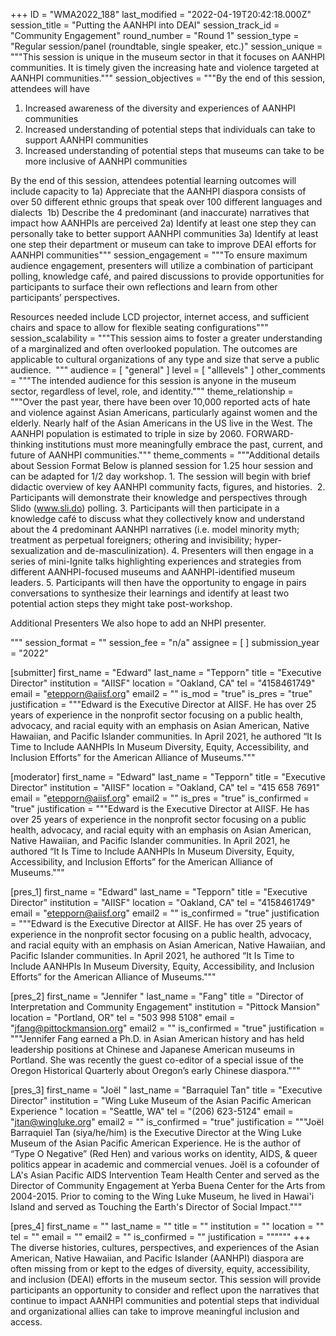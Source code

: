 +++
ID = "WMA2022_188"
last_modified = "2022-04-19T20:42:18.000Z"
session_title = "Putting the AANHPI into DEAI"
session_track_id = "Community Engagement"
round_number = "Round 1"
session_type = "Regular session/panel (roundtable, single speaker, etc.)"
session_unique = """This session is unique in the museum sector in that it focuses on AANHPI communities. It is timely given the increasing hate and violence targeted at AANHPI communities."""
session_objectives = """By the end of this session, attendees will have
1)	Increased awareness of the diversity and experiences of AANHPI communities
2)	Increased understanding of potential steps that individuals can take to support AANHPI communities
3)	Increased understanding of potential steps that museums can take to be more inclusive of AANHPI communities

By the end of this session, attendees potential learning outcomes will include capacity to
1a) Appreciate that the AANHPI diaspora consists of over 50 different ethnic groups that speak over 100 different languages and dialects 
1b) Describe the 4 predominant (and inaccurate) narratives that impact how AANHPIs are perceived
2a) Identify at least one step they can personally take to better support AANHPI communities
3a) Identify at least one step their department or museum can take to improve DEAI efforts for AANHPI communities"""
session_engagement = """To ensure maximum audience engagement, presenters will utilize a combination of participant polling, knowledge café, and paired discussions to provide opportunities for participants to surface their own reflections and learn from other participants’ perspectives. 

Resources needed include LCD projector, internet access, and sufficient chairs and space to allow for flexible seating configurations"""
session_scalability = """This session aims to foster a greater understanding of a marginalized and often overlooked population. The outcomes are applicable to cultural organizations of any type and size that serve a public audience. 
"""
audience = [ "general" ]
level = [ "alllevels" ]
other_comments = """The intended audience for this session is anyone in the museum sector, regardless of level, role, and identity."""
theme_relationship = """Over the past year, there have been over 10,000 reported acts of hate and violence against Asian Americans, particularly against women and the elderly. Nearly half of the Asian Americans in the US live in the West. The AANHPI population is estimated to triple in size by 2060. FORWARD-thinking institutions must more meaningfully embrace the past, current, and future of AANHPI communities."""
theme_comments = """Additional details about Session Format
Below is planned session for 1.25 hour session and can be adapted for 1/2 day workshop.
1\.	The session will begin with brief didactic overview of key AANHPI community facts, figures, and histories. 
2\.	Participants will demonstrate their knowledge and perspectives through Slido (www.sli.do) polling.
3\.	Participants will then participate in a knowledge café to discuss what they collectively know and understand about the 4 predominant AANHPI narratives (i.e. model minority myth; treatment as perpetual foreigners; othering and invisibility; hyper-sexualization and de-masculinization).
4\.	Presenters will then engage in a series of mini-Ignite talks highlighting experiences and strategies from different AANHPI-focused museums and AANHPI-identified museum leaders.
5\.	Participants will then have the opportunity to engage in pairs conversations to synthesize their learnings and identify at least two potential action steps they might take post-workshop.

Additional Presenters
We also hope to add an NHPI presenter. 



"""
session_format = ""
session_fee = "n/a"
assignee = [  ]
submission_year = "2022"

[submitter]
first_name = "Edward"
last_name = "Tepporn"
title = "Executive Director"
institution = "AIISF"
location = "Oakland, CA"
tel = "4158461749"
email = "etepporn@aiisf.org"
email2 = ""
is_mod = "true"
is_pres = "true"
justification = """Edward is the Executive Director at AIISF. He has over 25 years of experience in the nonprofit sector focusing on a public health, advocacy, and racial equity with an emphasis on Asian American, Native Hawaiian, and Pacific Islander communities. In April 2021, he authored “It Is Time to Include AANHPIs In Museum Diversity, Equity, Accessibility, and Inclusion Efforts” for the American Alliance of Museums."""

[moderator]
first_name = "Edward"
last_name = "Tepporn"
title = "Executive Director"
institution = "AIISF"
location = "Oakland, CA"
tel = "415 658 7691"
email = "etepporn@aiisf.org"
email2 = ""
is_pres = "true"
is_confirmed = "true"
justification = """Edward is the Executive Director at AIISF. He has over 25 years of experience in the nonprofit sector focusing on a public health, advocacy, and racial equity with an emphasis on Asian American, Native Hawaiian, and Pacific Islander communities. In April 2021, he authored “It Is Time to Include AANHPIs In Museum Diversity, Equity, Accessibility, and Inclusion Efforts” for the American Alliance of Museums."""

[pres_1]
first_name = "Edward"
last_name = "Tepporn"
title = "Executive Director"
institution = "AIISF"
location = "Oakland, CA"
tel = "4158461749"
email = "etepporn@aiisf.org"
email2 = ""
is_confirmed = "true"
justification = """Edward is the Executive Director at AIISF. He has over 25 years of experience in the nonprofit sector focusing on a public health, advocacy, and racial equity with an emphasis on Asian American, Native Hawaiian, and Pacific Islander communities. In April 2021, he authored “It Is Time to Include AANHPIs In Museum Diversity, Equity, Accessibility, and Inclusion Efforts” for the American Alliance of Museums."""

[pres_2]
first_name = "Jennifer "
last_name = "Fang"
title = "Director of Interpretation and Community Engagement"
institution = "Pittock Mansion"
location = "Portland, OR"
tel = "503 998 5108"
email = "jfang@pittockmansion.org"
email2 = ""
is_confirmed = "true"
justification = """Jennifer Fang earned a Ph.D. in Asian American history and has held leadership positions at Chinese and Japanese American museums in Portland. She was recently the guest co-editor of a special issue of the Oregon Historical Quarterly about Oregon’s early Chinese diaspora."""

[pres_3]
first_name = "Joël "
last_name = "Barraquiel Tan"
title = "Executive Director"
institution = "Wing Luke Museum of the Asian Pacific American Experience "
location = "Seattle, WA"
tel = "(206) 623-5124"
email = "jtan@wingluke.org"
email2 = ""
is_confirmed = "true"
justification = """Joël Barraquiel Tan (siya/he/him) is the Executive Director at the Wing Luke Museum of the Asian Pacific American Experience. He is the author of “Type O Negative” (Red Hen) and various works on identity, AIDS, & queer politics appear in academic and commercial venues. Joël is a cofounder of LA's Asian Pacific AIDS Intervention Team Health Center and served as the Director of Community Engagement at Yerba Buena Center for the Arts from 2004-2015. Prior to coming to the Wing Luke Museum, he lived in Hawai'i Island and served as Touching the Earth's Director of Social Impact."""

[pres_4]
first_name = ""
last_name = ""
title = ""
institution = ""
location = ""
tel = ""
email = ""
email2 = ""
is_confirmed = ""
justification = """"""
+++
The diverse histories, cultures, perspectives, and experiences of the Asian American, Native Hawaiian, and Pacific Islander (AANHPI) diaspora are often missing from or kept to the edges of diversity, equity, accessibility, and inclusion (DEAI) efforts in the museum sector. This session will provide participants an opportunity to consider and reflect upon the narratives that continue to impact AANHPI communities and potential steps that individual and organizational allies can take to improve meaningful inclusion and access.

